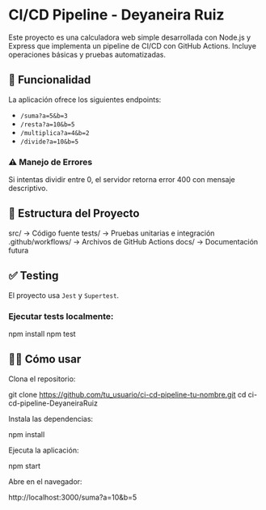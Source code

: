 # CI/CD Pipeline - Deyaneira Ruiz

Este proyecto es una calculadora web simple desarrollada con Node.js y Express que implementa un pipeline de CI/CD con GitHub Actions. Incluye operaciones básicas y pruebas automatizadas.

## 🚀 Funcionalidad

La aplicación ofrece los siguientes endpoints:

- `/suma?a=5&b=3`
- `/resta?a=10&b=5`
- `/multiplica?a=4&b=2`
- `/divide?a=10&b=5`

### ⚠️ Manejo de Errores
Si intentas dividir entre 0, el servidor retorna error 400 con mensaje descriptivo.

## 📁 Estructura del Proyecto

src/ → Código fuente
tests/ → Pruebas unitarias e integración
.github/workflows/ → Archivos de GitHub Actions
docs/ → Documentación futura

## ✅ Testing

El proyecto usa `Jest` y `Supertest`.

### Ejecutar tests localmente:

npm install
npm test

## 👨‍💻 Cómo usar

Clona el repositorio:

git clone https://github.com/tu_usuario/ci-cd-pipeline-tu-nombre.git
cd ci-cd-pipeline-DeyaneiraRuiz

Instala las dependencias:

npm install

Ejecuta la aplicación:

npm start

Abre en el navegador:

http://localhost:3000/suma?a=10&b=5